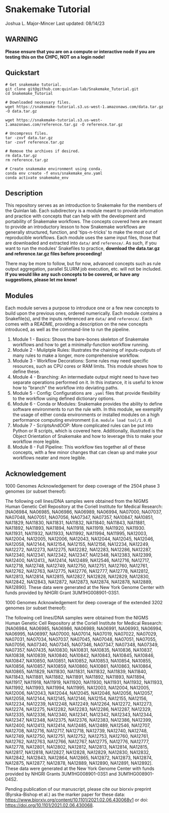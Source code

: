# Snakemake Tutorial
Joshua L. Major-Mincer 
Last updated: 08/14/23

## WARNING
**Please ensure that you are on a compute or interactive node if you are testing this on the CHPC, NOT on a login node!**

## Quickstart
```
# Get snakemake tutorial. 
git clone git@github.com:quinlan-lab/Snakemake_Tutorial.git
cd Snakemake_Tutorial 

# Downloaded necessary files. 
wget https://snakemake-tutorial.s3.us-west-1.amazonaws.com/data.tar.gz -O data.tar.gz

wget https://snakemake-tutorial.s3.us-west-1.amazonaws.com/reference.tar.gz -O reference.tar.gz

# Uncompress files. 
tar -zxvf data.tar.gz
tar -zxvf reference.tar.gz

# Remove the archives if desired. 
rm data.tar.gz 
rm reference.tar.gz 

# Create snakemake environment using conda. 
conda env create -f envs/snakemake_env.yaml
conda activate snakemake_env
```

## Description
This repository serves as an introduction to Snakemake for the members of the Quinlan lab. Each subdirectory is a module meant to provide information and practice with concepts that can help with the development and portability of Snakemake workflows. The concepts covered here are meant to provide an introductory lesson to how Snakemake workflows are generally structured, function, and 'tips-n-tricks' to make the most out of reproducible workflows. Each module uses the same input files, those that are downloaded and extracted into `data/` and `reference/`. As such, if you want to run the modules' Snakefiles to practice, **download the data.tar.gz and reference.tar.gz files before proceeding!**

There may be more to follow, but for now, advanced concepts such as rule output aggregation, parallel SLURM job execution, etc. will not be included. **If you would like any such concepts to be covered, or have any suggestions, please let me know!**

## Modules
Each module serves a purpose to introduce one or a few new concepts to build upon the previous ones, ordered numerically. Each module contains a Snakefile(s), and the inputs referenced are `data/` and `reference/`. Each comes with a README, providing a description on the new concepts introduced, as well as the command-line to run the pipeline. 
1. Module 1 - Basics: Shows the bare-bones skeleton of Snakemake workflows and how to get a minimally-function workflow running. 
2. Module 2 - Muliptple Rules: Illustrates the chaining of inputs-outputs of many rules to make a longer, more comprehensive workflow. 
3. Module 3 - Workflow Decorations: Some rules may need specific resources, such as CPU cores or RAM limits. This module shows how to define these. 
4. Module 4 - Branching: An intermediate output might need to have two separate operations performed on it. In this instance, it is useful to know how to "branch" the workflow into deviating paths. 
5. Module 5 - Config: Configurations are `.yaml` files that provide flexibility to the workflow using defined dictionary options. 
6. Module 6 - Conda or Modules: Snakemake provides the ability to define software environments to run the rule with. In this module, we exemplify the usage of either conda environments or installed modules on a high performance computing environment (i.e. `module load tool/1.0.0`)
7. Module 7 - ScriptsAndOOP: More complicated rules can be put into Python or R scripts, which is covered here. Additionally, illustrated is the Object Orientation of Snakemake and how to leverage this to make your workflow more legible. 
8. Module 8 - Full Pipeline: This workflow ties together all of these concepts, with a few minor changes that can clean up and make your workflows neater and more legible. 


## Acknowledgement
1000 Genomes Acknowledgement for deep coverage of the 2504 phase 3 genomes (or subset thereof):

The following cell lines/DNA samples were obtained from the NIGMS Human Genetic Cell Repository at the Coriell Institute for Medical Research: [NA06984, NA06985, NA06986, NA06989, NA06994, NA07000, NA07037, NA07048, NA07051, NA07056, NA07347, NA07357, NA10847, NA10851, NA11829, NA11830, NA11831, NA11832, NA11840, NA11843, NA11881, NA11892, NA11893, NA11894, NA11918, NA11919, NA11920, NA11930. NA11931, NA11932, NA11933, NA11992, NA11994, NA11995, NA12003, NA12004, NA12005, NA12006, NA12043, NA12044, NA12045, NA12046, NA12058, NA12144, NA12154, NA12155, NA12156, NA12234, NA12249, NA12272, NA12273, NA12275, NA12282, NA12283, NA12286, NA12287, NA12340, NA12341, NA12342, NA12347, NA12348, NA12383, NA12399, NA12400, NA12413,, NA12414, NA12489, NA12546, NA12716, NA12717, NA12718, NA12748, NA12749, NA12750, NA12751, NA12760, NA12761, NA12762, NA12763, NA12775, NA12776, NA12777, NA12778, NA12812, NA12813, NA12814, NA12815, NA12827, NA12828, NA12829, NA12830, NA12842, NA12843, NA12872, NA12873, NA12874, NA12878, NA12889, NA12890]. These data were generated at the New York Genome Center with funds provided by NHGRI Grant 3UM1HG008901-03S1.

1000 Genomes Acknowledgement for deep coverage of the extended 3202 genomes (or subset thereof):
 
The following cell lines/DNA samples were obtained from the NIGMS Human Genetic Cell Repository at the Coriell Institute for Medical Research: [NA06984, NA06985, NA06986, NA06989, NA06991, NA06993, NA06994, NA06995, NA06997, NA07000, NA07014, NA07019, NA07022, NA07029, NA07031, NA07034, NA07037, NA07045, NA07048, NA07051, NA07055, NA07056, NA07340, NA07345, NA07346, NA07347, NA07348, NA07349, NA07357, NA07435, NA10830, NA10831, NA10835, NA10836, NA10837, NA10838, NA10839, NA10840, NA10842, NA10843, NA10845, NA10846, NA10847, NA10850, NA10851, NA10852, NA10853, NA10854, NA10855, NA10856, NA10857, NA10859, NA10860, NA10861, NA10863, NA10864, NA10865, NA11829, NA11830, NA11831, NA11832, NA11839, NA11840, NA11843, NA11881, NA11882, NA11891, NA11892, NA11893, NA11894, NA11917, NA11918, NA11919, NA11920, NA11930, NA11931, NA11932, NA11933, NA11992, NA11993, NA11994, NA11995, NA12003, NA12004, NA12005, NA12006, NA12043, NA12044, NA12045, NA12046, NA12056, NA12057, NA12058, NA12144, NA12145, NA12146, NA12154, NA12155, NA12156, NA12234, NA12239, NA12248, NA12249, NA12264, NA12272, NA12273, NA12274, NA12275, NA12282, NA12283, NA12286, NA12287, NA12329, NA12335, NA12336, NA12340, NA12341, NA12342, NA12343, NA12344, NA12347, NA12348, NA12375, NA12376, NA12383, NA12386, NA12399, NA12400, NA12413, NA12414, NA12485, NA12489, NA12546, NA12707, NA12708, NA12716, NA12717, NA12718, NA12739, NA12740, NA12748, NA12749, NA12750, NA12751, NA12752, NA12753, NA12760, NA12761, NA12762, NA12763, NA12766, NA12767, NA12775, NA12776, NA12777, NA12778, NA12801, NA12802, NA12812, NA12813, NA12814, NA12815, NA12817, NA12818, NA12827, NA12828, NA12829, NA12830, NA12832, NA12842, NA12843, NA12864, NA12865, NA12872, NA12873, NA12874, NA12875, NA12877, NA12878, NA12889, NA12890, NA12891, NA12892]. These data were generated at the New York Genome Center with funds provided by NHGRI Grants 3UM1HG008901-03S1 and 3UM1HG008901-04S2.

Pending publication of our manuscript, please cite our biorxiv preprint (Byrska-Bishop et al.) as the marker paper for these data: https://www.biorxiv.org/content/10.1101/2021.02.06.430068v1 or doi: https://doi.org/10.1101/2021.02.06.430068.